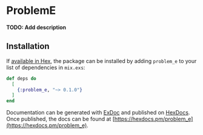 # ProblemE

**TODO: Add description**

## Installation

If [available in Hex](https://hex.pm/docs/publish), the package can be installed
by adding `problem_e` to your list of dependencies in `mix.exs`:

```elixir
def deps do
  [
    {:problem_e, "~> 0.1.0"}
  ]
end
```

Documentation can be generated with [ExDoc](https://github.com/elixir-lang/ex_doc)
and published on [HexDocs](https://hexdocs.pm). Once published, the docs can
be found at [https://hexdocs.pm/problem_e](https://hexdocs.pm/problem_e).

